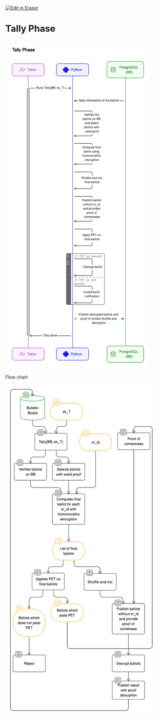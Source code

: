 <p><a target="_blank" href="https://app.eraser.io/workspace/vUFKtUVfhVL6Vo9VM89c" id="edit-in-eraser-github-link"><img alt="Edit in Eraser" src="https://firebasestorage.googleapis.com/v0/b/second-petal-295822.appspot.com/o/images%2Fgithub%2FOpen%20in%20Eraser.svg?alt=media&amp;token=968381c8-a7e7-472a-8ed6-4a6626da5501"></a></p>

# Tally Phase
![Tally Phase](/.eraser/vUFKtUVfhVL6Vo9VM89c___UydW6JsZqUfMKeGDrIN0gtNI4pO2___---figure---AZX5iRlLR4k7YA5ts18ct---figure---uc_tEnfiVYvLXK3Ecz8RFw.png "Tally Phase")

Flow chart

![image.png](/.eraser/vUFKtUVfhVL6Vo9VM89c___UydW6JsZqUfMKeGDrIN0gtNI4pO2___BYI3dNaFuQzPX3VRYvf0D.png "image.png")




<!--- Eraser file: https://app.eraser.io/workspace/vUFKtUVfhVL6Vo9VM89c --->